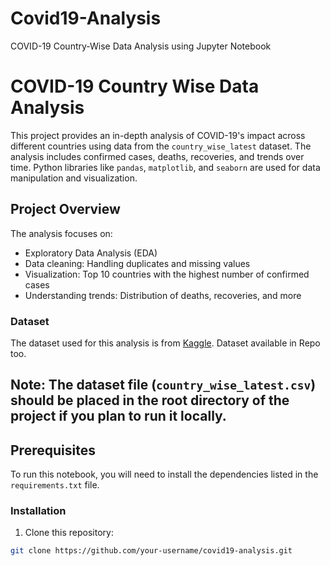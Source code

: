 # Covid19-Analysis
COVID-19 Country-Wise Data Analysis using Jupyter Notebook

# COVID-19 Country Wise Data Analysis
This project provides an in-depth analysis of COVID-19's impact across different countries using data from the `country_wise_latest` dataset. The analysis includes confirmed cases, deaths, recoveries, and trends over time. Python libraries like `pandas`, `matplotlib`, and `seaborn` are used for data manipulation and visualization.

## Project Overview
The analysis focuses on:
- Exploratory Data Analysis (EDA)
- Data cleaning: Handling duplicates and missing values
- Visualization: Top 10 countries with the highest number of confirmed cases
- Understanding trends: Distribution of deaths, recoveries, and more

### Dataset
The dataset used for this analysis is from [Kaggle](https://www.kaggle.com/datasets/imdevskp/corona-virus-report). Dataset available in Repo too.

## Note: The dataset file (`country_wise_latest.csv`) should be placed in the root directory of the project if you plan to run it locally.

## Prerequisites
To run this notebook, you will need to install the dependencies listed in the `requirements.txt` file.

### Installation
1. Clone this repository:

```bash
git clone https://github.com/your-username/covid19-analysis.git

